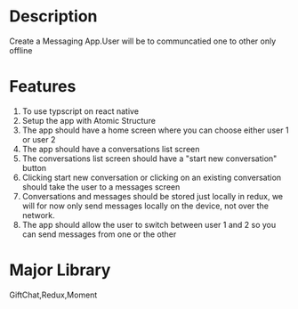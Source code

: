 # Description
   Create a Messaging App.User will be to communcatied one to other only offline
 
 # Features
 1. To use typscript on react native
 2. Setup the app with Atomic Structure
 3. The app should have a home screen where you can choose either user 1 or user 2
 4. The app should have a conversations list screen
 5. The conversations list screen should have a "start new conversation" button
 6. Clicking start new conversation or clicking on an existing conversation should take the user to a messages screen
 7. Conversations and messages should be stored just locally in redux, we will for now only send messages locally on the device, not over the network.
 8. The app should allow the user to switch between user 1 and 2 so you can send messages from one or the other
 
 # Major Library 
 
  GiftChat,Redux,Moment
 
 
